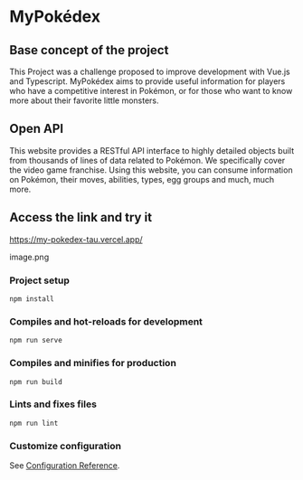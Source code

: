 # MyPokédex
## Base concept of the project

This Project was a challenge proposed to improve development with Vue.js and Typescript. MyPokédex aims to provide useful information for players who have a competitive interest in Pokémon, or for those who want to know more about their favorite little monsters.

## Open API
This website provides a RESTful API interface to highly detailed objects built from thousands of lines of data related to Pokémon. We specifically cover the video game franchise. Using this website, you can consume information on Pokémon, their moves, abilities, types, egg groups and much, much more.
## Access the link and try it
https://my-pokedex-tau.vercel.app/

image.png
### Project setup
```
npm install
```

### Compiles and hot-reloads for development
```
npm run serve
```

### Compiles and minifies for production
```
npm run build
```
### Lints and fixes files
```
npm run lint
```
### Customize configuration
See [Configuration Reference](https://cli.vuejs.org/config/).
